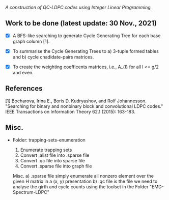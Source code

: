 
*A construction of QC-LDPC codes using Integer Linear Programming.*
## Work to be done (latest update: 30 Nov., 2021)
- [x] A BFS-like searching to generate Cycle Generating Tree for each base graph column [1].
- [x] To summarise the Cycle Generating Trees to a) 3-tuple formed tables and b) cycle cnadidate-pairs matrices.
- [x] To create the weighting coefficents matrices, i.e., A_{l} for all l <= g/2 and even. 


## References
[1] Bocharova, Irina E., Boris D. Kudryashov, and Rolf Johannesson. "Searching for binary and nonbinary block and convolutional LDPC codes." IEEE Transactions on Information Theory 62.1 (2015): 163-183.

## Misc.
* Folder: trapping-sets-enumeration
	1) Enumerate trapping sets
	2) Convert .alist file into .sparse file
	3) Convert .qc file into sparse file
	4) Convert .sparse file into graph file

	Misc.
		a) .sparse file simply enumerate all nonzero element over the given H matrix in a (x, y) presentation
		b) .qc file is the file we need to analyse the girth and cycle counts using the toolset in the Folder "EMD-Spectrum-LDPC"

